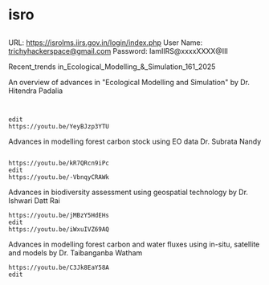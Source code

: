 # isro



##
URL: https://isrolms.iirs.gov.in/login/index.php
User Name: trichyhackerspace@gmail.com
Password: IamIIRS@xxxxXXXX@III




Recent_trends in_Ecological_Modelling_&_Simulation_161_2025




An overview of advances in "Ecological Modelling and Simulation" by Dr. Hitendra Padalia
```


edit
https://youtu.be/YeyBJzp3YTU
```



Advances in modelling forest carbon stock using EO data Dr. Subrata Nandy
```

https://youtu.be/kR7QRcn9iPc
edit
https://youtu.be/-VbnqyCRAWk
```



Advances in biodiversity assessment using geospatial technology by Dr. Ishwari Datt Rai

```
https://youtu.be/jMBzY5HdEHs
edit
https://youtu.be/iWxuIVZ69AQ
```


Advances in modelling forest carbon and water fluxes using in-situ, satellite and models by Dr. Taibanganba Watham
```
https://youtu.be/C3Jk8EaY58A
edit

```


